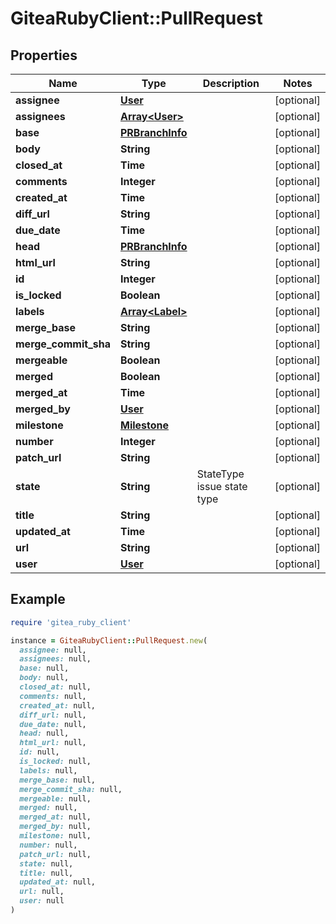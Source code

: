# GiteaRubyClient::PullRequest

## Properties

| Name | Type | Description | Notes |
| ---- | ---- | ----------- | ----- |
| **assignee** | [**User**](User.md) |  | [optional] |
| **assignees** | [**Array&lt;User&gt;**](User.md) |  | [optional] |
| **base** | [**PRBranchInfo**](PRBranchInfo.md) |  | [optional] |
| **body** | **String** |  | [optional] |
| **closed_at** | **Time** |  | [optional] |
| **comments** | **Integer** |  | [optional] |
| **created_at** | **Time** |  | [optional] |
| **diff_url** | **String** |  | [optional] |
| **due_date** | **Time** |  | [optional] |
| **head** | [**PRBranchInfo**](PRBranchInfo.md) |  | [optional] |
| **html_url** | **String** |  | [optional] |
| **id** | **Integer** |  | [optional] |
| **is_locked** | **Boolean** |  | [optional] |
| **labels** | [**Array&lt;Label&gt;**](Label.md) |  | [optional] |
| **merge_base** | **String** |  | [optional] |
| **merge_commit_sha** | **String** |  | [optional] |
| **mergeable** | **Boolean** |  | [optional] |
| **merged** | **Boolean** |  | [optional] |
| **merged_at** | **Time** |  | [optional] |
| **merged_by** | [**User**](User.md) |  | [optional] |
| **milestone** | [**Milestone**](Milestone.md) |  | [optional] |
| **number** | **Integer** |  | [optional] |
| **patch_url** | **String** |  | [optional] |
| **state** | **String** | StateType issue state type | [optional] |
| **title** | **String** |  | [optional] |
| **updated_at** | **Time** |  | [optional] |
| **url** | **String** |  | [optional] |
| **user** | [**User**](User.md) |  | [optional] |

## Example

```ruby
require 'gitea_ruby_client'

instance = GiteaRubyClient::PullRequest.new(
  assignee: null,
  assignees: null,
  base: null,
  body: null,
  closed_at: null,
  comments: null,
  created_at: null,
  diff_url: null,
  due_date: null,
  head: null,
  html_url: null,
  id: null,
  is_locked: null,
  labels: null,
  merge_base: null,
  merge_commit_sha: null,
  mergeable: null,
  merged: null,
  merged_at: null,
  merged_by: null,
  milestone: null,
  number: null,
  patch_url: null,
  state: null,
  title: null,
  updated_at: null,
  url: null,
  user: null
)
```


